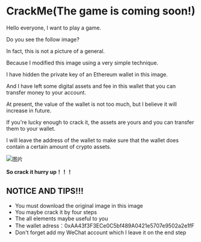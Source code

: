 # CrackMe(The game is coming soon!)

Hello everyone, I want to play a game.

Do you see the follow image?

In fact, this is not a picture of a general.

Because I modified this image using a very simple technique.

I have hidden the private key of an Ethereum wallet in this image.

And I have left some digital assets and fee in this wallet that you can transfer money to your account.

At present, the value of the wallet is not too much, but I believe it will increase in future.

If you're lucky enough to crack it, the assets are yours and you can transfer them to your wallet.

I will leave the address of the wallet to make sure that the wallet does contain a certain amount of crypto assets.

![图片](https://user-images.githubusercontent.com/76581055/121801377-98ac6780-cc69-11eb-85f9-0ab24dd038a7.png)

**So crack it hurry up！！！**

## NOTICE AND TIPS!!!

- You must download the original image in this image
- You maybe crack it by four steps
- The all elements maybe useful to you
- The wallet adress：0xAA43f3F3ECe0C5bf489A0421e5707e9502a2e1fF
- Don't forget add my WeChat account which I leave it on the end step
